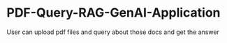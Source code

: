 # PDF-Query-RAG-GenAI-Application
User can upload pdf files and query about those docs and get the answer
